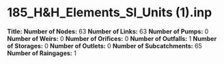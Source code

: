 # 185_H&H_Elements_SI_Units (1).inp
**Title:** 
**Number of Nodes:** 63
**Number of Links:** 63
**Number of Pumps:** 0
**Number of Weirs:** 0
**Number of Orifices:** 0
**Number of Outfalls:** 1
**Number of Storages:** 0
**Number of Outlets:** 0
**Number of Subcatchments:** 65
**Number of Raingages:** 1
